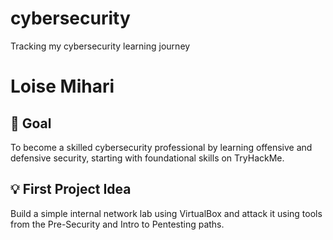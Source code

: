 # cybersecurity
Tracking my cybersecurity learning journey
# Loise Mihari

## 🎯 Goal
To become a skilled cybersecurity professional by learning offensive and defensive security, starting with foundational skills on TryHackMe.

## 💡 First Project Idea
Build a simple internal network lab using VirtualBox and attack it using tools from the Pre-Security and Intro to Pentesting paths.
